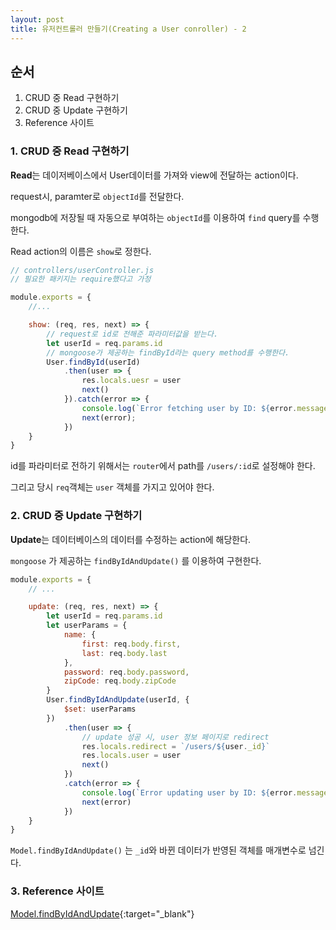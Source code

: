 ```yaml
---
layout: post 
title: 유저컨트롤러 만들기(Creating a User conroller) - 2
---
```


## 순서

1. CRUD 중 Read 구현하기
2. CRUD 중 Update 구현하기
3. Reference 사이트
  
### 1. CRUD 중 Read 구현하기

**Read**는 데이저베이스에서 User데이터를 가져와 view에 전달하는 action이다.

request시, paramter로 `objectId`를 전달한다.

mongodb에 저장될 때 자동으로 부여하는 `objectId`를 이용하여 `find` query를 수행한다.

Read action의 이름은 `show`로 정한다.

```javascript
// controllers/userController.js
// 필요한 패키지는 require했다고 가정

module.exports = {
    //...

    show: (req, res, next) => {
        // request로 id로 전해준 파라미터값을 받는다.
        let userId = req.params.id
        // mongoose가 제공하는 findById라는 query method를 수행한다.
        User.findById(userId)
            .then(user => {
                res.locals.uesr = user
                next()
            }).catch(error => {
                console.log(`Error fetching user by ID: ${error.message}`);
                next(error);
            })
    }
}
```

id를 파라미터로 전하기 위해서는 `router`에서 path를 `/users/:id`로 설정해야 한다.

그리고 당시 `req`객체는 `user` 객체를 가지고 있어야 한다.

### 2. CRUD 중 Update 구현하기

**Update**는 데이터베이스의 데이터를 수정하는 action에 해당한다.

`mongoose` 가 제공하는 `findByIdAndUpdate()` 를 이용하여 구현한다.

```javascript
module.exports = {
    // ...

    update: (req, res, next) => {
        let userId = req.params.id
        let userParams = {
            name: {
                first: req.body.first,
                last: req.body.last
            },
            password: req.body.password,
            zipCode: req.body.zipCode
        }
        User.findByIdAndUpdate(userId, {
            $set: userParams
        })
            .then(user => {
                // update 성공 시, user 정보 페이지로 redirect
                res.locals.redirect = `/users/${user._id}`
                res.locals.user = user
                next()
            })
            .catch(error => {
                console.log(`Error updating user by ID: ${error.message}`)
                next(error)
            })
    }
}
```

`Model.findByIdAndUpdate()` 는 `_id`와 바뀐 데이터가 반영된 객체를 매개변수로 넘긴다.

### 3. Reference 사이트

[Model.findByIdAndUpdate](https://mongoosejs.com/docs/api.html#model_Model.findByIdAndUpdate){:target="_blank"}
